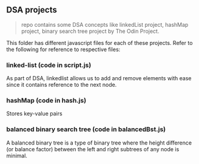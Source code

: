 ## DSA projects
> repo contains some DSA concepts like linkedList project, hashMap project, binary search tree project by The Odin Project.

This folder has different javascript files for each of these projects.
Refer to the following for reference to respective files:

### linked-list (code in script.js)

As part of DSA, linkedlist allows us to add and remove elements with ease since it contains reference to the next node.

### hashMap (code in hash.js)

Stores key-value pairs

### balanced binary search tree (code in balancedBst.js)

A balanced binary tree is a type of binary tree where the height difference (or balance factor) between the left and right subtrees of any node is minimal.

